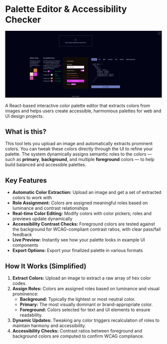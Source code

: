 # Palette Editor & Accessibility Checker

![Palette Editor Screenshot](./public/palette-editor.png)

A React-based interactive color palette editor that extracts colors from images and helps users create accessible, harmonious palettes for web and UI design projects.

## What is this?

This tool lets you upload an image and automatically extracts prominent colors. You can tweak these colors directly through the UI to refine your palette. The system dynamically assigns semantic roles to the colors — such as **primary**, **background**, and multiple **foreground** colors — to help build balanced and accessible palettes.

## Key Features

- **Automatic Color Extraction:** Upload an image and get a set of extracted colors to work with
- **Role Assignment:** Colors are assigned meaningful roles based on luminance and contrast relationships
- **Real-time Color Editing:** Modify colors with color pickers; roles and previews update dynamically
- **Accessibility Contrast Checks:** Foreground colors are tested against the background for WCAG-compliant contrast ratios, with clear pass/fail feedback
- **Live Preview:** Instantly see how your palette looks in example UI components
- **Export Options:** Export your finalized palette in various formats

## How It Works (Simplified)

1. **Extract Colors:** Upload an image to extract a raw array of hex color codes.
2. **Assign Roles:** Colors are assigned roles based on luminance and visual prominence:
   - **Background:** Typically the lightest or most neutral color.
   - **Primary:** The most visually dominant or brand-appropriate color.
   - **Foreground:** Colors selected for text and UI elements to ensure readability.
3. **Dynamic Updates:** Tweaking any color triggers recalculation of roles to maintain harmony and accessibility.
4. **Accessibility Checks:** Contrast ratios between foreground and background colors are computed to confirm WCAG compliance.

